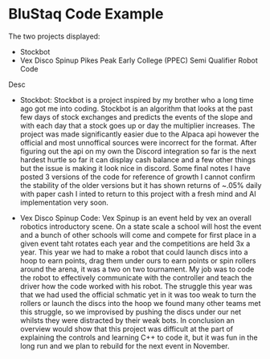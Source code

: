 # BluStaq Code Example
 
 
 The two projects displayed:
  - Stockbot 
  - Vex Disco Spinup Pikes Peak Early College (PPEC) Semi Qualifier Robot Code
 

Desc
 - Stockbot:
    Stockbot is a project inspired by my brother who a long time ago got me into coding. Stockbot is an algorithm that looks at the past few days of stock exchanges and predicts the events of the slope and with each day that a stock goes up or day the multiplier increases. The project was made significantly easier due to the Alpaca api however the official and most unnoffical sources were incorrect for the format. After figuring out the api on my own the Discord integration so far is the next hardest hurtle so far it can display cash balance and a few other things but the issue is making it look nice in discord. Some final notes I have posted 3 versions of the code for reference of growth I cannot confirm the stability of the older versions but it has shown returns of ~.05% daily with paper cash I inted to return to this project with a fresh mind and AI implementation very soon.
    
 - Vex Disco Spinup Code:
   Vex Spinup is an event held by vex an overall robotics introductory scene. On a state scale a school will host the event and a bunch of other schools will come and compete for first place in a given event taht rotates each year and the competitions are held 3x a year. This year we had to make a robot that could launch discs into a hoop to earn points, drag them under ours to earn points or spin rollers around the arena, it was a two on two tournament. My job was to code the robot to effectively communicate with the controller and teach the driver how the code worked with his robot. The struggle this year was that we had used the official schmatic yet in it was too weak to turn the rollers or launch the discs into the hoop we found many other teams met this struggle, so we improvised by pushing the discs under our net whilsts they were distracted by their weak bots. In conclusion an overview would show that this project was difficult at the part of explaining the controls and learning C++ to code it, but it was fun in the long run and we plan to rebuild for the next event in November.
